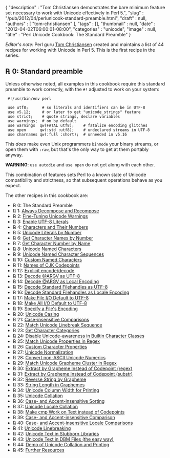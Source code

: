 {
   "description" : "Tom Christiansen demonstrates the bare minimum feature set necessary to work with Unicode effectively in Perl 5.",
   "slug" : "/pub/2012/04/perlunicook-standard-preamble.html",
   "draft" : null,
   "authors" : [
      "tom-christiansen"
   ],
   "tags" : [],
   "thumbnail" : null,
   "date" : "2012-04-02T06:00:01-08:00",
   "categories" : "unicode",
   "image" : null,
   "title" : "Perl Unicode Cookbook: The Standard Preamble"
}



*Editor's note:* Perl guru [Tom Christiansen](http://training.perl.com/) created and maintains a list of 44 recipes for working with Unicode in Perl 5. This is the first recipe in the series.

**℞ 0: Standard preamble**
--------------------------

Unless otherwise noted, all examples in this cookbook require this standard preamble to work correctly, with the `#!` adjusted to work on your system:

     #!/usr/bin/env perl

     use utf8;      # so literals and identifiers can be in UTF-8
     use v5.12;     # or later to get "unicode_strings" feature
     use strict;    # quote strings, declare variables
     use warnings;  # on by default
     use warnings  qw(FATAL utf8);    # fatalize encoding glitches
     use open      qw(:std :utf8);    # undeclared streams in UTF-8
     use charnames qw(:full :short);  # unneeded in v5.16

This *does* make even Unix programmers `binmode` your binary streams, or open them with `:raw`, but that's the only way to get at them portably anyway.

**WARNING**: `use autodie` and `use open` do not get along with each other.

This combination of features sets Perl to a known state of Unicode compatibility and strictness, so that subsequent operations behave as you expect.

The other recipes in this cookbook are:

-   ℞ 0: The Standard Preamble
-   ℞ 1: [Always Decompose and Recompose](/pub/2012/04/perl-unicode-cookbook-always-decompose-and-recompose.html)
-   ℞ 2: [Fine-Tuning Unicode Warnings](/pub/2012/04/perl-unicook-fine-tuning-warnings.html)
-   ℞ 3: [Enable UTF-8 Literals](/pub/2012/04/perlunicook-enable-utf-8-literals.html)
-   ℞ 4: [Characters and Their Numbers](/pub/2012/04/perlunicook-chars-and-their-nums.html)
-   ℞ 5: [Unicode Literals by Number](/pub/2012/04/perlunicook-unicode-literals-by-number.html)
-   ℞ 6: [Get Character Names by Number](/pub/2012/04/perlunicook-character-names-by-number.html)
-   ℞ 7: [Get Character Number by Name](/pub/2012/04/perlunicook-character-numbers-by-name.html)
-   ℞ 8: [Unicode Named Characters](/pub/2012/04/perlunicook-unicode-named-characters.html)
-   ℞ 9: [Unicode Named Character Sequences](/pub/2012/04/perlunicook-unicode-named-character-sequences.html)
-   ℞ 10: [Custom Named Characters](/pub/2012/04/perlunicook-custom-named-characters.html)
-   ℞ 11: [Names of CJK Codepoints](/pub/2012/04/perlunicook-names-of-cjk-codepoints.html)
-   ℞ 12: [Explicit encode/decode](/pub/2012/04/perlunicook-explicit-encode-decode.html)
-   ℞ 13: [Decode @ARGV as UTF-8](/pub/2012/04/perlunicookbook-decode-argv-as-utf8.html)
-   ℞ 14: [Decode @ARGV as Local Encoding](/pub/2012/04/perlunicookbook-decode-argv-as-local-encoding.html)
-   ℞ 15: [Decode Standard Filehandles as UTF-8](/pub/2012/04/perlunicook-decode-standard-filehandles-as-utf-8.html)
-   ℞ 16: [Decode Standard Filehandles as Locale Encoding](/pub/2012/04/perlunicook-decode-standard-filehandles-as-locale-encoding.html)
-   ℞ 17: [Make File I/O Default to UTF-8](/pub/2012/05/perlunicook-make-file-io-default-to-utf-8.html)
-   ℞ 18: [Make All I/O Default to UTF-8](/pub/2012/05/perlunicook-make-all-io-default-to-utf-8.html)
-   ℞ 19: [Specify a File's Encoding](/pub/2012/05/perlunicook-specify-a-files-encoding.html)
-   ℞ 20: [Unicode Casing](/pub/2012/05/perl-unicook-unicode-casing.html)
-   ℞ 21: [Case-insensitive Comparisons](/pub/2012/05/perlunicook-case-insensitive-comparisons.html)
-   ℞ 22: [Match Unicode Linebreak Sequence](/pub/2012/05/perlunicook-match-unicode-linebreak-sequence.html)
-   ℞ 23: [Get Character Categories](/pub/2012/05/perlunicook-get-character-categories.html)
-   ℞ 24: [Disable Unicode-awareness in Builtin Character Classes](/pub/2012/05/perlunicook-disable-unicode-awareness-in-builtin-character-classes.html)
-   ℞ 25: [Match Unicode Properties in Regex](/pub/2012/05/perlunicook-match-unicode-properties-in-regex.html)
-   ℞ 26: [Custom Character Properties](/pub/2012/05/perlunicookbook-custom-character-properties.html)
-   ℞ 27: [Unicode Normalization](/pub/2012/05/perlunicookbook-unicode-normalization.html)
-   ℞ 28: [Convert non-ASCII Unicode Numerics](/pub/2012/05/perlunicookbook-convert-non-ascii-unicode-numerics.html)
-   ℞ 29: [Match Unicode Grapheme Cluster in Regex](/pub/2012/05/perlunicook-match-unicode-grapheme-cluster-in-regex.html)
-   ℞ 30: [Extract by Grapheme Instead of Codepoint (regex)](/pub/2012/05/perlunicookbook-extract-by-grapheme-instead-of-codepoint-regex.html)
-   ℞ 31: [Extract by Grapheme Instead of Codepoint (substr)](/pub/2012/05/perlunicook-extract-by-grapheme-instead-of-codepoint-substr.html)
-   ℞ 32: [Reverse String by Grapheme](/pub/2012/05/perlunicook-reverse-string-by-grapheme.html)
-   ℞ 33: [String Length in Graphemes](/pub/2012/05/perlunicook-string-length-in-graphemes.html)
-   ℞ 34: [Unicode Column Width for Printing](/pub/2012/05/perlunicook-unicode-column-width-for-printing.html)
-   ℞ 35: [Unicode Collation](/pub/2012/06/perlunicook-unicode-collation.html)
-   ℞ 36: [Case- and Accent-insensitive Sorting](/pub/2012/06/perlunicook-case--and-accent-insensitive-sorting.html)
-   ℞ 37: [Unicode Locale Collation](/pub/2012/06/perlunicook-unicode-locale-collation.html)
-   ℞ 38: [Make cmp Work on Text instead of Codepoints](/pub/2012/06/perlunicook-make-cmp-work-on-text-instead-of-codepoints.html)
-   ℞ 39: [Case- and Accent-insensitive Comparison](/pub/2012/06/perlunicook-case--and-accent-insensitive-comparison.html)
-   ℞ 40: [Case- and Accent-insensitive Locale Comparisons](/pub/2012/06/perlunicook-case--and-accent-insensitive-locale-comparison.html)
-   ℞ 41: [Unicode Linebreaking](/pub/2012/06/perlunicook-unicode-linebreaking.html)
-   ℞ 42: [Unicode Text in Stubborn Libraries](/pub/2012/06/perlunicook-unicode-text-in-stubborn-libraries.html)
-   ℞ 43: [Unicode Text in DBM Files (the easy way)](/pub/2012/06/perlunicook-unicode-text-in-dbm-files-the-easy-way.html)
-   ℞ 44: [Demo of Unicode Collation and Printing](/pub/2012/06/perlunicook-demo-of-unicode-collation-and-printing.html)
-   ℞ 45: [Further Resources](/pub/2012/06/perlunicook-further-resources.html)

